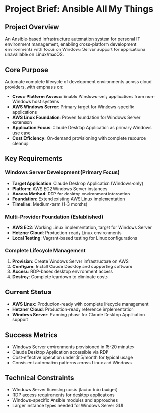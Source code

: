 # Project Brief: Ansible All My Things

## Project Overview
An Ansible-based infrastructure automation system for personal IT environment management, enabling cross-platform development environments with focus on Windows Server support for applications unavailable on Linux/macOS.

## Core Purpose
Automate complete lifecycle of development environments across cloud providers, with emphasis on:
- **Cross-Platform Access**: Enable Windows-only applications from non-Windows host systems
- **AWS Windows Server**: Primary target for Windows-specific applications
- **AWS Linux Foundation**: Proven foundation for Windows Server extension
- **Application Focus**: Claude Desktop Application as primary Windows use case
- **Cost Efficiency**: On-demand provisioning with complete resource cleanup

## Key Requirements

### Windows Server Development (Primary Focus)
- **Target Application**: Claude Desktop Application (Windows-only)
- **Platform**: AWS EC2 Windows Server instances
- **Access Method**: RDP for desktop environment interaction
- **Foundation**: Extend existing AWS Linux implementation
- **Timeline**: Medium-term (1-3 months)

### Multi-Provider Foundation (Established)
- **AWS EC2**: Working Linux implementation, target for Windows Server
- **Hetzner Cloud**: Production-ready Linux environments
- **Local Testing**: Vagrant-based testing for Linux configurations

### Complete Lifecycle Management
1. **Provision**: Create Windows Server infrastructure on AWS
2. **Configure**: Install Claude Desktop and supporting software
3. **Access**: RDP-based desktop environment access
4. **Destroy**: Complete teardown to eliminate costs

## Current Status
- **AWS Linux**: Production-ready with complete lifecycle management
- **Hetzner Cloud**: Production-ready reference implementation
- **Windows Server**: Planning phase for Claude Desktop Application support

## Success Metrics
- Windows Server environments provisioned in 15-20 minutes
- Claude Desktop Application accessible via RDP
- Cost-effective operation under $15/month for typical usage
- Consistent automation patterns across Linux and Windows

## Technical Constraints
- Windows Server licensing costs (factor into budget)
- RDP access requirements for desktop applications
- Windows-specific Ansible modules and approaches
- Larger instance types needed for Windows Server GUI
